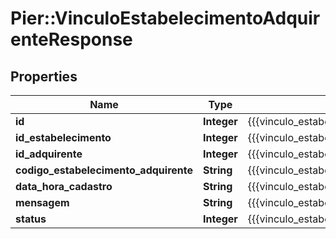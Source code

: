 # Pier::VinculoEstabelecimentoAdquirenteResponse

## Properties
Name | Type | Description | Notes
------------ | ------------- | ------------- | -------------
**id** | **Integer** | {{{vinculo_estabelecimento_adquirente_response_id_value}}} | [optional] 
**id_estabelecimento** | **Integer** | {{{vinculo_estabelecimento_adquirente_response_id_estabelecimento_value}}} | [optional] 
**id_adquirente** | **Integer** | {{{vinculo_estabelecimento_adquirente_response_id_adquirente_value}}} | [optional] 
**codigo_estabelecimento_adquirente** | **String** | {{{vinculo_estabelecimento_adquirente_response_codigo_estabelecimento_adquirente_value}}} | [optional] 
**data_hora_cadastro** | **String** | {{{vinculo_estabelecimento_adquirente_response_data_hora_cadastro_value}}} | [optional] 
**mensagem** | **String** | {{{vinculo_estabelecimento_adquirente_response_mensagem_value}}} | [optional] 
**status** | **Integer** | {{{vinculo_estabelecimento_adquirente_response_status_value}}} | [optional] 



